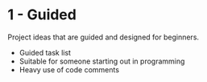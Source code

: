 # 1 - Guided
Project ideas that are guided and designed for beginners.

- Guided task list
- Suitable for someone starting out in programming
- Heavy use of code comments
